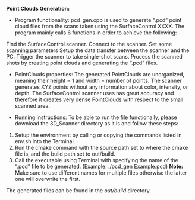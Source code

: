 **Point Clouds Generation:**

- Program functionality:
pcd_gen.cpp is used to generate “.pcd” point cloud files from the scans taken using the SurfaceControl XXXX. The program mainly calls 6 functions in order to achieve the following:

Find the SurfaceControl scanner.
Connect to the scanner.
Set some scanning parameters
Setup the data transfer between the scanner and the PC.
Trigger the scanner to take single-shot scans.
Process the scanned shots by creating point clouds and generating the “.pcd” files.

- PointClouds properties:
The generated PointClouds are unorganized, meaning their height = 1 and width = number of points. The scanner generates XYZ points without any information about color, intensity, or depth.
The SurfaceControl scanner uses has great accuracy and therefore it creates very dense PointClouds with respect to the small scanned area. 

- Running instructions:
To be able to run the file functionally, please download the 3D_Scanner directory as it is and follow these steps:
1) Setup the environment by calling or copying the commands listed in env.sh into the Terminal.
2) Run the cmake command with the source path set to where the cmake file is, and the build path set to out/build.
3) Call the executable using Terminal with specifying the name of the “.pcd” file to be generated. (Example: ./pcd_gen Example.pcd)
   **Note:** Make sure to use different names for multiple files otherwise the latter one will overwrite the first.

The generated files can be found in the _out/build_ directory. 
